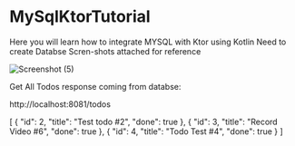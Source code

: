 # MySqlKtorTutorial
Here you will learn how to integrate MYSQL with Ktor using Kotlin
Need to create Databse Scren-shots attached for reference

![Screenshot (5)](https://user-images.githubusercontent.com/1674327/112746137-afc4ad00-8fca-11eb-833f-2afbfeec5f4f.png)

Get All Todos response coming from databse:

http://localhost:8081/todos

[
    {
        "id": 2,
        "title": "Test todo #2",
        "done": true
    },
    {
        "id": 3,
        "title": "Record Video #6",
        "done": true
    },
    {
        "id": 4,
        "title": "Todo Test #4",
        "done": true
    }
]
